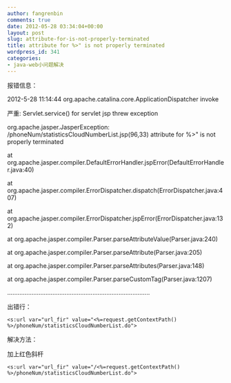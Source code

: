```yaml
---
author: fangrenbin
comments: true
date: 2012-05-28 03:34:04+00:00
layout: post
slug: attribute-for-is-not-properly-terminated
title: attribute for %>" is not properly terminated
wordpress_id: 341
categories:
- java-web小问题解决
---
```


报错信息：


2012-5-28 11:14:44 org.apache.catalina.core.ApplicationDispatcher invoke




严重: Servlet.service() for servlet jsp threw exception




org.apache.jasper.JasperException: /phoneNum/statisticsCloudNumberList.jsp(96,33) attribute for %>" is not properly terminated




at org.apache.jasper.compiler.DefaultErrorHandler.jspError(DefaultErrorHandler.java:40)




at org.apache.jasper.compiler.ErrorDispatcher.dispatch(ErrorDispatcher.java:407)




at org.apache.jasper.compiler.ErrorDispatcher.jspError(ErrorDispatcher.java:132)




at org.apache.jasper.compiler.Parser.parseAttributeValue(Parser.java:240)




at org.apache.jasper.compiler.Parser.parseAttribute(Parser.java:205)




at org.apache.jasper.compiler.Parser.parseAttributes(Parser.java:148)




at org.apache.jasper.compiler.Parser.parseCustomTag(Parser.java:1207)




..................................................................................


出错行：


    
    
    <s:url var="url_fir" value="<%=request.getContextPath() %>/phoneNum/statisticsCloudNumberList.do">


解决方法：

加上红色斜杆

    
    
    <s:url var="url_fir" value="/<%=request.getContextPath() %>/phoneNum/statisticsCloudNumberList.do">
